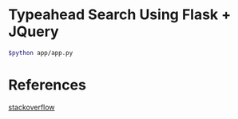 

# Typeahead Search Using Flask + JQuery


```sh
$python app/app.py
```

# References
[stackoverflow](https://stackoverflow.com/questions/22449884/flask-jquery-autocomplete)
